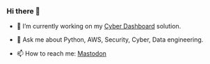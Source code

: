### Hi there 👋

- 🔭 I’m currently working on my [Cyber Dashboard](https://github.com/massyn/cyber-dashboard-flask) solution.

- 💬 Ask me about Python, AWS, Security, Cyber, Data engineering.
- 📫 How to reach me: [Mastodon](https://aus.social/@massyn)
